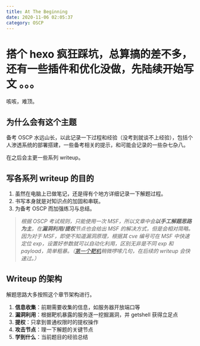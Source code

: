 ```yaml
---
title: At The Beginning
date: 2020-11-06 02:05:37
category: OSCP
---
```


# 搭个 hexo 疯狂踩坑，总算搞的差不多，还有一些插件和优化没做，先陆续开始写文 。。。

咳咳，难顶。

## 为什么会有这个主题

备考 OSCP 水远山长，以此记录一下过程和经验（没考到就谈不上经验），包括个人渗透系统的部署搭建，一些备考相关的提示，和可能会记录的一些杂七杂八。

在之后会主更一些系列 writeup。

## 写各系列 writeup 的目的
1. 虽然在电脑上已做笔记，还是得有个地方详细记录一下解题过程。
2. 书写本身就是对知识点的加固和串联。
3. 为备考 OSCP 而加强练习与总结。

> *根据 OSCP 考试规则，只能使用一次 MSF，所以文章中会**以手工解题思路为主**，在**漏洞利用/提权**节点也会给出 MSF 的解决方式，但是会相对简略。因为对于 MSF，即使不知道漏洞原理，根据其 cve 编号可在 MSF 中快速定位 exp，设置好参数就可以自动化利用，区别无非是不同 exp 和 payload，简单粗暴。（[第一个靶机](../Lame-Writeup)稍微啰嗦几句，在后续的 writeup 会快速过。）*


## Writeup 的架构
解题思路大多按照这个章节架构进行。
1. **信息收集**：前期需要收集的信息，如服务器开放端口等
2. **漏洞利用**：根据靶机暴露的服务逐一挖掘漏洞，并 getshell 获得立足点
3. **提权**：只拿到普通权限时的提权操作
4. **攻击节点**：理一下解题的关键节点
5. **学到什么**：当前题目的经验总结